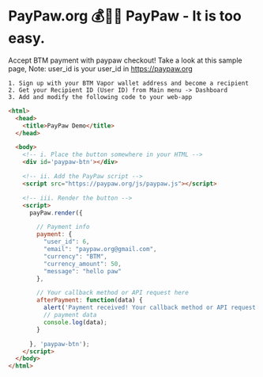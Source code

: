 # PayPaw.org 💰🐶🐾 PayPaw - It is too easy.


Accept BTM payment with paypaw checkout!
Take a look at this sample page, Note: user_id is your user_id in https://paypaw.org


    1. Sign up with your BTM Vapor wallet address and become a recipient
    2. Get your Recipient ID (User ID) from Main menu -> Dashboard
    3. Add and modify the following code to your web-app
    
```html
<html>
  <head>
    <title>PayPaw Demo</title>
  </head>

  <body>
    <!-- i. Place the button somewhere in your HTML -->
    <div id='paypaw-btn'></div>

    <!-- ii. Add the PayPaw script -->
    <script src="https://paypaw.org/js/paypaw.js"></script>

    <!-- iii. Render the button -->
    <script>
      payPaw.render({

        // Payment info
        payment: {
          "user_id": 6,
          "email": "paypaw.org@gmail.com",
          "currency": "BTM",
          "currency_amount": 50,
          "message": "hello paw"
        },

        // Your callback method or API request here
        afterPayment: function(data) {
          alert('Payment received! Your callback method or API request here');
          // payment data
          console.log(data);
        }

      }, 'paypaw-btn');
    </script>
  </body>
</html>
```
